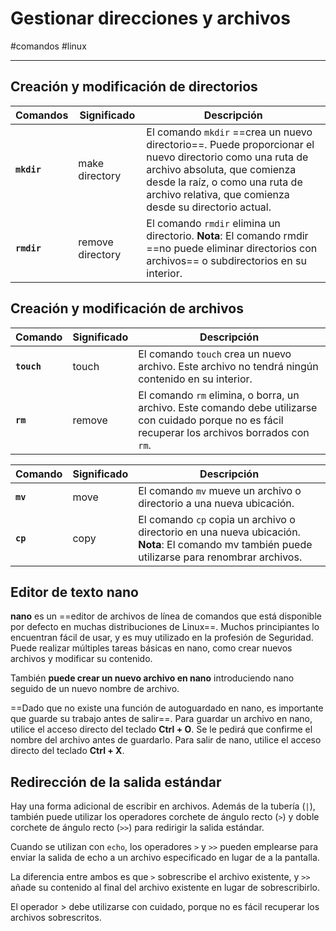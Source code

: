 # Gestionar direcciones y archivos
#comandos #linux 

---
## Creación y modificación de directorios

| **Comandos** | **Significado**  | **Descripción**                                                                                                                                                                                                                      |
| ------------ | ---------------- | ------------------------------------------------------------------------------------------------------------------------------------------------------------------------------------------------------------------------------------ |
| **`mkdir`**  | make directory   | El comando `mkdir` ==crea un nuevo directorio==. Puede proporcionar el nuevo directorio como una ruta de archivo absoluta, que comienza desde la raíz, o como una ruta de archivo relativa, que comienza desde su directorio actual. |
| **`rmdir`**  | remove directory | El comando `rmdir` elimina un directorio. **Nota**: El comando rmdir ==no puede eliminar directorios con archivos== o subdirectorios en su interior.                                                                                 |
## Creación y modificación de archivos

| **Comando** | **Significado** | **Descripción**                                                                                                                                     |
| ----------- | --------------- | --------------------------------------------------------------------------------------------------------------------------------------------------- |
| **`touch`** | touch           | El comando `touch` crea un nuevo archivo. Este archivo no tendrá ningún contenido en su interior.                                                   |
| **`rm`**    | remove          | El comando `rm` elimina, o borra, un archivo. Este comando debe utilizarse con cuidado porque no es fácil recuperar los archivos borrados con `rm`. |

| **Comando** | **Significado** | **Descripción**                                                                                                                                 |
| ----------- | --------------- | ----------------------------------------------------------------------------------------------------------------------------------------------- |
| **`mv`**    | move            | El comando `mv` mueve un archivo o directorio a una nueva ubicación.                                                                            |
| **`cp`**    | copy            | El comando `cp` copia un archivo o directorio en una nueva ubicación. **Nota**: El comando mv también puede utilizarse para renombrar archivos. |

## Editor de texto nano

**nano** es un ==editor de archivos de línea de comandos que está disponible por defecto en muchas distribuciones de Linux==. Muchos principiantes lo encuentran fácil de usar, y es muy utilizado en la profesión de Seguridad. Puede realizar múltiples tareas básicas en nano, como crear nuevos archivos y modificar su contenido.

También **puede crear un nuevo archivo en nano** introduciendo nano seguido de un nuevo nombre de archivo.

==Dado que no existe una función de autoguardado en nano, es importante que guarde su trabajo antes de salir==. Para guardar un archivo en nano, utilice el acceso directo del teclado **Ctrl + O**. Se le pedirá que confirme el nombre del archivo antes de guardarlo. Para salir de nano, utilice el acceso directo del teclado **Ctrl + X**.

## Redirección de la salida estándar

Hay una forma adicional de escribir en archivos. Además de la tubería (`|`), también puede utilizar los operadores corchete de ángulo recto (`>`) y doble corchete de ángulo recto (`>>`) para redirigir la salida estándar.

Cuando se utilizan con `echo`, los operadores `>` y `>>` pueden emplearse para enviar la salida de echo a un archivo especificado en lugar de a la pantalla. 

La diferencia entre ambos es que `>` sobrescribe el archivo existente, y `>>` añade su contenido al final del archivo existente en lugar de sobrescribirlo. 

El operador > debe utilizarse con cuidado, porque no es fácil recuperar los archivos sobrescritos.